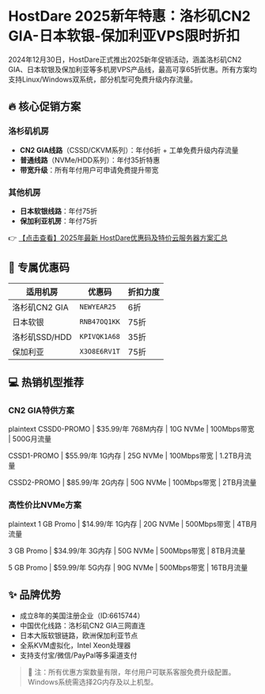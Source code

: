 # HostDare 2025新年特惠：洛杉矶CN2 GIA-日本软银-保加利亚VPS限时折扣

2024年12月30日，HostDare正式推出2025新年促销活动，涵盖洛杉矶CN2 GIA、日本软银及保加利亚等多机房VPS产品线，最高可享65折优惠。所有方案均支持Linux/Windows双系统，部分机型可免费升级内存流量。

## 🔥 核心促销方案

### 洛杉矶机房
- **CN2 GIA线路**（CSSD/CKVM系列）：年付6折 + 工单免费升级内存流量
- **普通线路**（NVMe/HDD系列）：年付35折特惠
- **带宽升级**：所有年付用户可申请免费提升带宽

### 其他机房
- **日本软银线路**：年付75折
- **保加利亚机房**：年付75折

👉 [【点击查看】2025年最新 HostDare优惠码及特价云服务器方案汇总](https://bit.ly/hostdare)

## 🎫 专属优惠码

| 适用机房       | 优惠码          | 折扣力度 |
|----------------|-----------------|----------|
| 洛杉矶CN2 GIA  | `NEWYEAR25`     | 6折      |
| 日本软银       | `RNB47OQ1KK`    | 75折     |
| 洛杉矶SSD/HDD  | `KPIVQK1A68`    | 35折     |
| 保加利亚       | `X3O8E6RV1T`    | 75折     |

## 💻 热销机型推荐

### CN2 GIA特供方案
plaintext
CSSD0-PROMO | $35.99/年
768M内存 | 10G NVMe | 100Mbps带宽 | 500G月流量

CSSD1-PROMO | $55.99/年 
1G内存 | 25G NVMe | 100Mbps带宽 | 1.2TB月流量

CSSD2-PROMO | $85.99/年
2G内存 | 50G NVMe | 100Mbps带宽 | 2TB月流量

### 高性价比NVMe方案
plaintext
1 GB Promo | $14.99/年
1G内存 | 20G NVMe | 500Mbps带宽 | 4TB月流量

3 GB Promo | $34.99/年
3G内存 | 50G NVMe | 500Mbps带宽 | 8TB月流量

5 GB Promo | $59.99/年
5G内存 | 90G NVMe | 500Mbps带宽 | 16TB月流量

## ✨ 品牌优势
- 成立8年的美国注册企业（ID:6615744）
- 中国优化线路：洛杉矶CN2 GIA三网直连
- 日本大阪软银链路，欧洲保加利亚节点
- 全系KVM虚拟化，Intel Xeon处理器
- 支持支付宝/微信/PayPal等多渠道支付

> 📢 注：所有优惠方案数量有限，年付用户可联系客服免费升级配置。Windows系统需选择2G内存及以上机型。